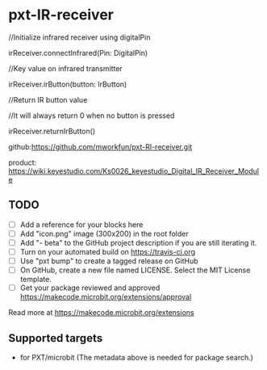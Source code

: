 # pxt-IR-receiver

//Initialize infrared receiver using digitalPin

irReceiver.connectInfrared(Pin: DigitalPin)

//Key value on infrared transmitter

irReceiver.irButton(button: IrButton)

//Return IR button value

//It will always return 0 when no button is pressed

irReceiver.returnIrButton()

github:https://github.com/mworkfun/pxt-RI-receiver.git

product: https://wiki.keyestudio.com/Ks0026_keyestudio_Digital_IR_Receiver_Module

## TODO

- [ ] Add a reference for your blocks here
- [ ] Add "icon.png" image (300x200) in the root folder
- [ ] Add "- beta" to the GitHub project description if you are still iterating it.
- [ ] Turn on your automated build on https://travis-ci.org
- [ ] Use "pxt bump" to create a tagged release on GitHub
- [ ] On GitHub, create a new file named LICENSE. Select the MIT License template.
- [ ] Get your package reviewed and approved https://makecode.microbit.org/extensions/approval

Read more at https://makecode.microbit.org/extensions

## Supported targets

* for PXT/microbit
(The metadata above is needed for package search.)

